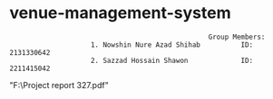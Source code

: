 # venue-management-system
                                                     Group Members:
                        1. Nowshin Nure Azad Shihab          ID: 2131330642
                        2. Sazzad Hossain Shawon             ID: 2211415042


"F:\Project report 327.pdf"
